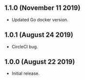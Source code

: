 ## 1.1.0 (November 11 2019)

* Updated Go docker version.

## 1.0.1 (August 24 2019)

* CircleCI bug.

## 1.0.0 (August 22 2019)

* Initial release.
